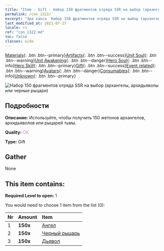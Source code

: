 ```yaml
---
title: "Item - Gift - Набор 150 фрагментов отряда SSR на выбор (архангелы, архидьяволы или черные рыцари)"
permalink: /con_1322/
excerpt: "Эра хаоса  Набор 150 фрагментов отряда SSR на выбор (архангелы, архидьяволы или черные рыцари)"
last_modified_at: 2021-07-27
locale: ru
ref: "con_1322.md"
toc: false
classes: wide
---
```

 [Materials](/ItemsRU/){: .btn .btn--primary}[Artifacts](/ItemsRU/Artifacts/){: .btn .btn--success}[Unit Soul](/ItemsRU/UnitSoul/){: .btn .btn--warning}[Unit Awakening](/ItemsRU/UnitAwakening/){: .btn .btn--danger}[Hero Soul](/ItemsRU/HeroSoul/){: .btn .btn--info}[Hero Skill](/ItemsRU/HeroSkill/){: .btn .btn--primary}[Gift](/ItemsRU/Gift/){: .btn .btn--success}[Event related](/ItemsRU/Events/){: .btn .btn--warning}[Avatars](/ItemsRU/Avatars/){: .btn .btn--danger}[Consumables](/ItemsRU/Consumables/){: .btn .btn--info}[Unknown](/ItemsRU/Unknown/){: .btn .btn--primary}

 ![Набор 150 фрагментов отряда SSR на выбор (архангелы, архидьяволы или черные рыцари)](/images/t/i_907374.png)

## Подробности
 **Описание:** Используйте, чтобы получить 150 жетонов архангелов, архидьяволов или рыцарей тьмы.

 **Quality:** <span style="color: #DA70D6">OK</span>

 **Type:** Gift

## Gather

  None

## This item contains:

 **Required Level to open:** 1

 You would need to choose 1 item from the list (0):

  | Nr | Amount |     Item    |
  |:---|:-------|:------------|
  | 1 |  **150x** | [Ангел](/ItemsRU/unt_196/) |  | 
  | 2 |  **150x** | [Черный рыцарь](/ItemsRU/unt_213/) |  | 
  | 3 |  **150x** | [Дьявол](/ItemsRU/unt_232/) |  | 
